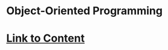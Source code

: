 

<br><br><br>

# Object-Oriented Programming

# [Link to Content](https://www.bioinfo-lab.com/courses/Object_Oriented_Programming/)

